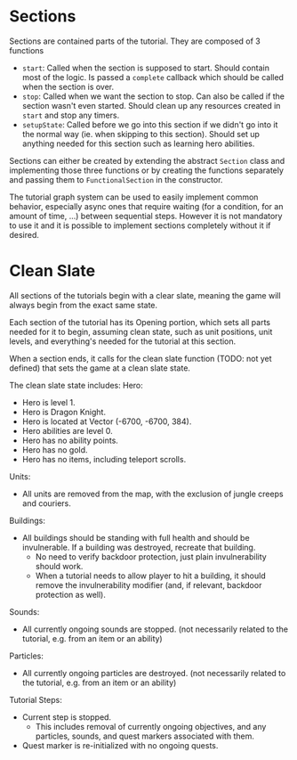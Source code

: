 # Sections
Sections are contained parts of the tutorial. They are composed of 3 functions
- `start`: Called when the section is supposed to start. Should contain most of the logic. Is passed a `complete` callback which should be called when the section is over.
- `stop`: Called when we want the section to stop. Can also be called if the section wasn't even started. Should clean up any resources created in `start` and stop any timers.
- `setupState`: Called before we go into this section if we didn't go into it the normal way (ie. when skipping to this section). Should set up anything needed for this section such as learning hero abilities.

Sections can either be created by extending the abstract `Section` class and implementing those three functions or by creating the functions separately and passing them to `FunctionalSection` in the constructor.

The tutorial graph system can be used to easily implement common behavior, especially async ones that require waiting (for a condition, for an amount of time, ...) between sequential steps. However it is not mandatory to
use it and it is possible to implement sections completely without it if desired.

# Clean Slate
All sections of the tutorials begin with a clear slate, meaning the game will always begin from the exact same state.

Each section of the tutorial has its Opening portion, which sets all parts needed for it to begin, assuming clean state, such as unit positions, unit levels, and everything's needed for the tutorial at this section.

When a section ends, it calls for the clean slate function (TODO: not yet defined) that sets the game at a clean slate state.

The clean slate state includes:
Hero:
* Hero is level 1.
* Hero is Dragon Knight.
* Hero is located at Vector (-6700, -6700, 384).
* Hero abilities are level 0.
* Hero has no ability points.
* Hero has no gold.
* Hero has no items, including teleport scrolls.

Units:
* All units are removed from the map, with the exclusion of jungle creeps and couriers.

Buildings:
* All buildings should be standing with full health and should be invulnerable. If a building was destroyed, recreate that building.
    * No need to verify backdoor protection, just plain invulnerability should work.
    * When a tutorial needs to allow player to hit a building, it should remove the invulnerability modifier (and, if relevant, backdoor protection as well).

Sounds:
* All currently ongoing sounds are stopped. (not necessarily related to the tutorial, e.g. from an item or an ability)

Particles:
* All currently ongoing particles are destroyed. (not necessarily related to the tutorial, e.g. from an item or an ability)

Tutorial Steps:
* Current step is stopped.
    * This includes removal of currently ongoing objectives, and any particles, sounds, and quest markers associated with them.
* Quest marker is re-initialized with no ongoing quests.
